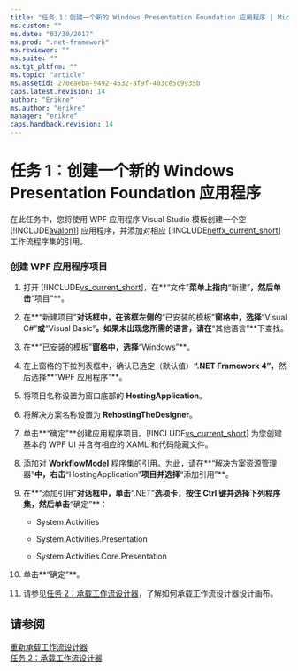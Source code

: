 ```yaml
---
title: "任务 1：创建一个新的 Windows Presentation Foundation 应用程序 | Microsoft Docs"
ms.custom: ""
ms.date: "03/30/2017"
ms.prod: ".net-framework"
ms.reviewer: ""
ms.suite: ""
ms.tgt_pltfrm: ""
ms.topic: "article"
ms.assetid: 270eaeba-9492-4532-af9f-403ce5c9935b
caps.latest.revision: 14
author: "Erikre"
ms.author: "erikre"
manager: "erikre"
caps.handback.revision: 14
---
```

# 任务 1：创建一个新的 Windows Presentation Foundation 应用程序
在此任务中，您将使用 WPF 应用程序 Visual Studio 模板创建一个空 [!INCLUDE[avalon1](../../../includes/avalon1-md.md)] 应用程序，并添加对相应 [!INCLUDE[netfx_current_short](../../../includes/netfx-current-short-md.md)] 工作流程序集的引用。  
  
### 创建 WPF 应用程序项目  
  
1.  打开 [!INCLUDE[vs_current_short](../../../includes/vs-current-short-md.md)]，在**“文件”**菜单上指向**“新建”**，然后单击**“项目”**。  
  
2.  在**“新建项目”**对话框中，在该框左侧的**“已安装的模板”**窗格中，选择**“Visual C\#”**或**“Visual Basic”**。如果未出现您所需的语言，请在**“其他语言”**下查找。  
  
3.  在**“已安装的模板”**窗格中，选择**“Windows”**。  
  
4.  在上窗格的下拉列表框中，确认已选定（默认值）**“.NET Framework 4”**，然后选择**“WPF 应用程序”**。  
  
5.  将项目名称设置为窗口底部的 **HostingApplication**。  
  
6.  将解决方案名称设置为 **RehostingTheDesigner**。  
  
7.  单击**“确定”**创建应用程序项目。[!INCLUDE[vs_current_short](../../../includes/vs-current-short-md.md)] 为您创建基本的 WPF UI 并含有相应的 XAML 和代码隐藏文件。  
  
8.  添加对 **WorkflowModel** 程序集的引用。为此，请在**“解决方案资源管理器”**中，右击**“HostingApplication”**项目并选择**“添加引用”**。  
  
9. 在**“添加引用”**对话框中，单击**“.NET”**选项卡，按住 Ctrl 键并选择下列程序集，然后单击**“确定”**：  
  
    -   System.Activities  
  
    -   System.Activities.Presentation  
  
    -   System.Activities.Core.Presentation  
  
10. 单击**“确定”**。  
  
11. 请参见[任务 2：承载工作流设计器](../../../docs/framework/windows-workflow-foundation//task-2-host-the-workflow-designer.md)，了解如何承载工作流设计器设计画布。  
  
## 请参阅  
 [重新承载工作流设计器](../../../docs/framework/windows-workflow-foundation//rehosting-the-workflow-designer.md)   
 [任务 2：承载工作流设计器](../../../docs/framework/windows-workflow-foundation//task-2-host-the-workflow-designer.md)